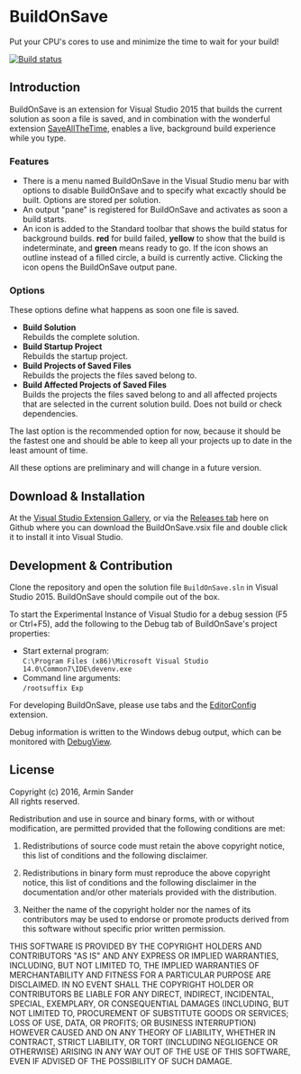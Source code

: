 # BuildOnSave

Put your CPU's cores to use and minimize the time to wait for your build!

[![Build status](https://ci.appveyor.com/api/projects/status/4opfv6rmmw9mlums?svg=true)](https://ci.appveyor.com/project/pragmatrix/buildonsave)

## Introduction 

BuildOnSave is an extension for Visual Studio 2015 that builds the current solution as soon a file is saved, and in combination with the wonderful extension [SaveAllTheTime](https://github.com/pragmatrix/SaveAllTheTime/releases), enables a live, background build experience while you type.

### Features

- There is a menu named BuildOnSave in the Visual Studio menu bar with options to disable BuildOnSave and to specify what excactly should be built. Options are stored per solution.
- An output "pane" is registered for BuildOnSave and activates as soon a build starts. 
- An icon is added to the Standard toolbar that shows the build status for background builds. **red** for build failed, **yellow** to show that the build is indeterminate, and **green** means ready to go. If the icon shows an outline instead of a filled circle, a build is currently active. Clicking the icon opens the BuildOnSave output pane.

### Options

These options define what happens as soon one file is saved.

- **Build Solution**  
  Rebuilds the complete solution.
- **Build Startup Project**  
  Rebuilds the startup project.
- **Build Projects of Saved Files**  
  Rebuilds the projects the files saved belong to.
- **Build Affected Projects of Saved Files**   
  Builds the projects the files saved belong to and all affected projects that are selected in the current solution build. Does not build or check dependencies. 

The last option is the recommended option for now, because it should be the fastest one and should be able to keep all your projects up to date in the least amount of time.

All these options are preliminary and will change in a future version.

## Download & Installation

At the [Visual Studio Extension Gallery](https://visualstudiogallery.msdn.microsoft.com/2b31b977-ffc9-4066-83e8-c5596786acd0), or via the [Releases tab](https://github.com/pragmatrix/BuildOnSave/releases) here on Github where you can download the BuildOnSave.vsix file and double click it to install it into Visual Studio.

## Development & Contribution

Clone the repository and open the solution file `BuildOnSave.sln` in Visual Studio 2015. BuildOnSave should compile out of the box.

To start the Experimental Instance of Visual Studio for a debug session (F5 or Ctrl+F5), add the following to the Debug tab of BuildOnSave's project properties:

- Start external program:  
  `C:\Program Files (x86)\Microsoft Visual Studio 14.0\Common7\IDE\devenv.exe`
- Command line arguments:  
  `/rootsuffix Exp`

For developing BuildOnSave, please use tabs and the [EditorConfig](https://visualstudiogallery.msdn.microsoft.com/c8bccfe2-650c-4b42-bc5c-845e21f96328) extension.

Debug information is written to the Windows debug output, which can be monitored with [DebugView](https://technet.microsoft.com/en-us/sysinternals/debugview.aspx).

## License

Copyright (c) 2016, Armin Sander  
All rights reserved.

Redistribution and use in source and binary forms, with or without modification, are permitted provided that the following conditions are met:

1. Redistributions of source code must retain the above copyright notice, this list of conditions and the following disclaimer.

2. Redistributions in binary form must reproduce the above copyright notice, this list of conditions and the following disclaimer in the documentation and/or other materials provided with the distribution.

3. Neither the name of the copyright holder nor the names of its contributors may be used to endorse or promote products derived from this software without specific prior written permission.

THIS SOFTWARE IS PROVIDED BY THE COPYRIGHT HOLDERS AND CONTRIBUTORS "AS IS" AND ANY EXPRESS OR IMPLIED WARRANTIES, INCLUDING, BUT NOT LIMITED TO, THE IMPLIED WARRANTIES OF MERCHANTABILITY AND FITNESS FOR A PARTICULAR PURPOSE ARE DISCLAIMED. IN NO EVENT SHALL THE COPYRIGHT HOLDER OR CONTRIBUTORS BE LIABLE FOR ANY DIRECT, INDIRECT, INCIDENTAL, SPECIAL, EXEMPLARY, OR CONSEQUENTIAL DAMAGES (INCLUDING, BUT NOT LIMITED TO, PROCUREMENT OF SUBSTITUTE GOODS OR SERVICES; LOSS OF USE, DATA, OR PROFITS; OR BUSINESS INTERRUPTION) HOWEVER CAUSED AND ON ANY THEORY OF LIABILITY, WHETHER IN CONTRACT, STRICT LIABILITY, OR TORT (INCLUDING NEGLIGENCE OR OTHERWISE) ARISING IN ANY WAY OUT OF THE USE OF THIS SOFTWARE, EVEN IF ADVISED OF THE POSSIBILITY OF SUCH DAMAGE.
